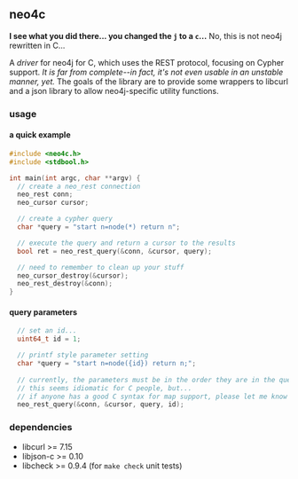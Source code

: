 ## neo4c
**I see what you did there... you changed the `j` to a `c`...** No, this is not neo4j rewritten in C...

A *driver* for neo4j for C, which uses the REST protocol, focusing on Cypher support. *It is far from complete--in fact, 
it's not even usable in an unstable manner, yet.*
The goals of the library are to provide some wrappers to libcurl and a json library to allow neo4j-specific
utility functions.

### usage

#### a quick example
```C
#include <neo4c.h>
#include <stdbool.h>

int main(int argc, char **argv) {
  // create a neo_rest connection
  neo_rest conn;
  neo_cursor cursor;

  // create a cypher query
  char *query = "start n=node(*) return n";

  // execute the query and return a cursor to the results
  bool ret = neo_rest_query(&conn, &cursor, query);

  // need to remember to clean up your stuff
  neo_cursor_destroy(&cursor);
  neo_rest_destroy(&conn);
}
```

#### query parameters
```C
  // set an id...
  uint64_t id = 1;

  // printf style parameter setting
  char *query = "start n=node({id}) return n;";
  
  // currently, the parameters must be in the order they are in the query
  // this seems idiomatic for C people, but...
  // if anyone has a good C syntax for map support, please let me know
  neo_rest_query(&conn, &cursor, query, id);
```

### dependencies
* libcurl >= 7.15
* libjson-c >= 0.10
* libcheck >= 0.9.4 (for `make check` unit tests)

